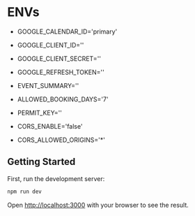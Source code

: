 # ENVs

- GOOGLE_CALENDAR_ID='primary'
- GOOGLE_CLIENT_ID=''
- GOOGLE_CLIENT_SECRET=''
- GOOGLE_REFRESH_TOKEN=''
- EVENT_SUMMARY=''

- ALLOWED_BOOKING_DAYS='7'

- PERMIT_KEY=''

- CORS_ENABLE='false'
- CORS_ALLOWED_ORIGINS='*'

## Getting Started

First, run the development server:

```bash
npm run dev
```


Open [http://localhost:3000](http://localhost:3000) with your browser to see the result.
